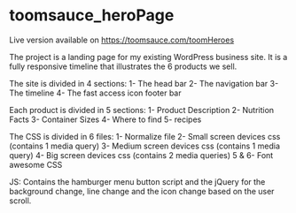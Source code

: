 ﻿# toomsauce_heroPage
Live version available on https://toomsauce.com/toomHeroes

The project is a landing page for my existing WordPress business site. It is a fully responsive timeline that illustrates the 6 products we sell.

The site is divided in 4 sections:
1- The head bar
2- The navigation bar
3- The timeline
4- The fast access icon footer bar

Each product is divided in 5 sections:
1- Product Description
2- Nutrition Facts
3- Container Sizes
4- Where to find
5- recipes 

The CSS is divided in 6 files:
1- Normalize file
2- Small screen devices css (contains 1 media query)
3- Medium screen devices css (contains 1 media query)
4- Big screen devices css (contains 2 media queries)
5 & 6- Font awesome CSS 

JS:
Contains the hamburger menu button script and the jQuery for the background change, line change and the icon change based on the user scroll.

